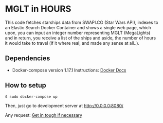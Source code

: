 # MGLT in HOURS

This code fetches starships data from SWAPI.CO (Star Wars API), indexes to an Elastic Search Docker Container and shows a single web page, which upon, you can input an integer number representing MGLT (MegaLights) and in return, you receive a list of the ships and aside, the number of hours it would take to travel (if it where real, and made any sense at all..).

## Dependencies
- Docker-compose version 1.17.1
Instructions: [Docker Docs](https://docs.docker.com/compose/install/)

## How to setup
```bash
$ sudo docker-compose up
```
Then, just go to development server at http://0.0.0.0:8080/ 

Any request: [Get in tough if necessary](mailto:kelvinromero@gmail.com)